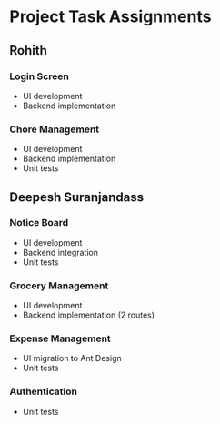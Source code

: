 # Project Task Assignments

## Rohith
### Login Screen
- UI development
- Backend implementation

### Chore Management
- UI development
- Backend implementation
- Unit tests

## Deepesh Suranjandass
### Notice Board
- UI development
- Backend integration
- Unit tests

### Grocery Management
- UI development
- Backend implementation (2 routes)

### Expense Management
- UI migration to Ant Design
- Unit tests

### Authentication
- Unit tests
